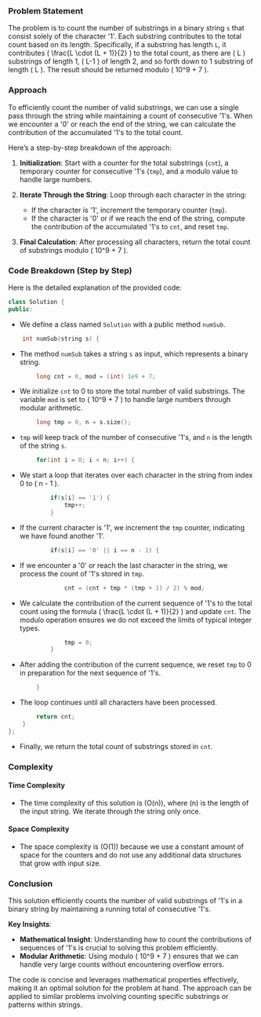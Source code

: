 ### Problem Statement

The problem is to count the number of substrings in a binary string `s` that consist solely of the character '1'. Each substring contributes to the total count based on its length. Specifically, if a substring has length `L`, it contributes \( \frac{L \cdot (L + 1)}{2} \) to the total count, as there are \( L \) substrings of length 1, \( L-1 \) of length 2, and so forth down to 1 substring of length \( L \). The result should be returned modulo \( 10^9 + 7 \).

### Approach

To efficiently count the number of valid substrings, we can use a single pass through the string while maintaining a count of consecutive '1's. When we encounter a '0' or reach the end of the string, we can calculate the contribution of the accumulated '1's to the total count. 

Here’s a step-by-step breakdown of the approach:

1. **Initialization**: Start with a counter for the total substrings (`cnt`), a temporary counter for consecutive '1's (`tmp`), and a modulo value to handle large numbers.

2. **Iterate Through the String**: Loop through each character in the string:
   - If the character is '1', increment the temporary counter (`tmp`).
   - If the character is '0' or if we reach the end of the string, compute the contribution of the accumulated '1's to `cnt`, and reset `tmp`.

3. **Final Calculation**: After processing all characters, return the total count of substrings modulo \( 10^9 + 7 \).

### Code Breakdown (Step by Step)

Here is the detailed explanation of the provided code:

```cpp
class Solution {
public:
```
- We define a class named `Solution` with a public method `numSub`.

```cpp
    int numSub(string s) {
```
- The method `numSub` takes a string `s` as input, which represents a binary string.

```cpp
        long cnt = 0, mod = (int) 1e9 + 7;
```
- We initialize `cnt` to 0 to store the total number of valid substrings. The variable `mod` is set to \( 10^9 + 7 \) to handle large numbers through modular arithmetic.

```cpp
        long tmp = 0, n = s.size();
```
- `tmp` will keep track of the number of consecutive '1's, and `n` is the length of the string `s`.

```cpp
        for(int i = 0; i < n; i++) {
```
- We start a loop that iterates over each character in the string from index 0 to \( n - 1 \).

```cpp
            if(s[i] == '1') {
                tmp++;
            }
```
- If the current character is '1', we increment the `tmp` counter, indicating we have found another '1'.

```cpp
            if(s[i] == '0' || i == n - 1) {
```
- If we encounter a '0' or reach the last character in the string, we process the count of '1's stored in `tmp`.

```cpp
                cnt = (cnt + tmp * (tmp + 1) / 2) % mod;
```
- We calculate the contribution of the current sequence of '1's to the total count using the formula \( \frac{L \cdot (L + 1)}{2} \) and update `cnt`. The modulo operation ensures we do not exceed the limits of typical integer types.

```cpp
                tmp = 0;
            }
```
- After adding the contribution of the current sequence, we reset `tmp` to 0 in preparation for the next sequence of '1's.

```cpp
        }
```
- The loop continues until all characters have been processed.

```cpp
        return cnt;
    }
};
```
- Finally, we return the total count of substrings stored in `cnt`.

### Complexity

#### Time Complexity
- The time complexity of this solution is \(O(n)\), where \(n\) is the length of the input string. We iterate through the string only once.

#### Space Complexity
- The space complexity is \(O(1)\) because we use a constant amount of space for the counters and do not use any additional data structures that grow with input size.

### Conclusion

This solution efficiently counts the number of valid substrings of '1's in a binary string by maintaining a running total of consecutive '1's. 

**Key Insights**:
- **Mathematical Insight**: Understanding how to count the contributions of sequences of '1's is crucial to solving this problem efficiently.
- **Modular Arithmetic**: Using modulo \( 10^9 + 7 \) ensures that we can handle very large counts without encountering overflow errors.

The code is concise and leverages mathematical properties effectively, making it an optimal solution for the problem at hand. The approach can be applied to similar problems involving counting specific substrings or patterns within strings.